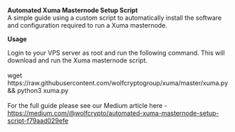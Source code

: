 <p><strong>Automated Xuma Masternode Setup Script</strong> <br />A simple guide using a custom script to automatically install the software and configuration required to run a Xuma masternode.</p>
<strong>Usage</strong> <p>Login to your VPS server as root and run the following command. This will download and run the Xuma masternode script.<br /><br />wget https://raw.githubusercontent.com/wolfcryptogroup/xuma/master/xuma.py &amp;&amp; python3 xuma.py <br /><br />For the full guide please see our Medium article here - <a href="Automated%20Xuma%20Masternode%20Setup%20Script%20A%20simple%20guide%20using%20a%20custom%20script%20to%20automatically%20install%20the%20software%20and%20configuration%20required%20to%20run%20a%20Xuma%20masternode.%20Usage%20wget%20https://raw.githubusercontent.com/wolfcryptogroup/xuma/master/xuma.py%20&amp;&amp;%20python3%20xuma.py%20For%20the%20full%20guide%20please%20see%20our%20Medium%20article%20here%20-%20https://medium.com/@wolfcrypto/automated-xuma-masternode-setup-script-f79aad029efe" target="_blank" rel="noopener">https://medium.com/@wolfcrypto/automated-xuma-masternode-setup-script-f79aad029efe</a></p>
